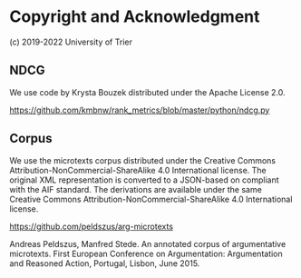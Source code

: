 # Copyright and Acknowledgment

(c) 2019-2022
University of Trier

## NDCG

We use code by Krysta Bouzek distributed under the Apache License 2.0.

<https://github.com/kmbnw/rank_metrics/blob/master/python/ndcg.py>

## Corpus

We use the microtexts corpus distributed under the Creative Commons Attribution-NonCommercial-ShareAlike 4.0 International license.
The original XML representation is converted to a JSON-based on compliant with the AIF standard.
The derivations are available under the same Creative Commons Attribution-NonCommercial-ShareAlike 4.0 International license.

<https://github.com/peldszus/arg-microtexts>

Andreas Peldszus, Manfred Stede. An annotated corpus of argumentative microtexts. First European Conference on Argumentation: Argumentation and Reasoned Action, Portugal, Lisbon, June 2015.
